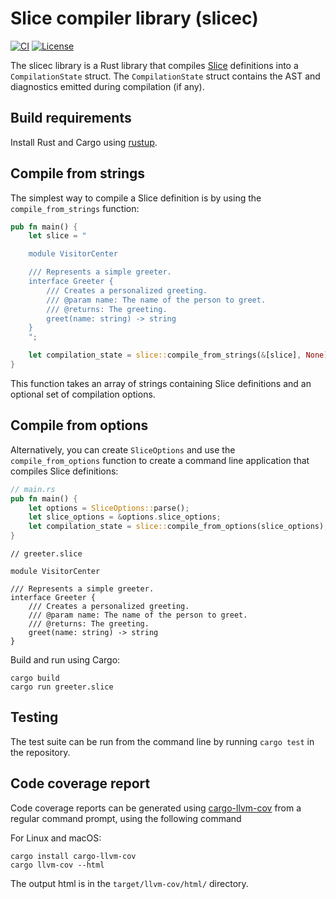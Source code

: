 # Slice compiler library (slicec)

[![CI](https://github.com/icerpc/slicec/actions/workflows/ci.yml/badge.svg)][ci-home]
[![License](https://img.shields.io/github/license/icerpc/slicec?color=blue)][license]

The slicec library is a Rust library that compiles [Slice][slice] definitions into a `CompilationState` struct. The
`CompilationState` struct contains the AST and diagnostics emitted during compilation (if any).

## Build requirements

Install Rust and Cargo using [rustup](https://rustup.rs/).

## Compile from strings

The simplest way to compile a Slice definition is by using the `compile_from_strings` function:

```rust
pub fn main() {
    let slice = "

    module VisitorCenter

    /// Represents a simple greeter.
    interface Greeter {
        /// Creates a personalized greeting.
        /// @param name: The name of the person to greet.
        /// @returns: The greeting.
        greet(name: string) -> string
    }
    ";

    let compilation_state = slice::compile_from_strings(&[slice], None);
}
```

This function takes an array of strings containing Slice definitions and an optional set of compilation options.

## Compile from options

Alternatively, you can create `SliceOptions` and use the `compile_from_options` function to create a command line
application that compiles Slice definitions:

```rust
// main.rs
pub fn main() {
    let options = SliceOptions::parse();
    let slice_options = &options.slice_options;
    let compilation_state = slice::compile_from_options(slice_options);
}
```

```slice
// greeter.slice

module VisitorCenter

/// Represents a simple greeter.
interface Greeter {
    /// Creates a personalized greeting.
    /// @param name: The name of the person to greet.
    /// @returns: The greeting.
    greet(name: string) -> string
}
```

Build and run using Cargo:

```shell
cargo build
cargo run greeter.slice
```

## Testing

The test suite can be run from the command line by running `cargo test` in the repository.

## Code coverage report

Code coverage reports can be generated using [cargo-llvm-cov](https://github.com/taiki-e/cargo-llvm-cov) from a regular
command prompt, using the following command

For Linux and macOS:

```shell
cargo install cargo-llvm-cov
cargo llvm-cov --html
```

The output html is in the `target/llvm-cov/html/` directory.

[ci-home]: https://github.com/icerpc/slicec/actions/workflows/ci.yml
[license]: https://github.com/icerpc/slicec/blob/main/LICENSE
[slice]: https://docs.testing.zeroc.com/slice2
